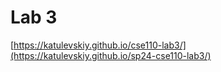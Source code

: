 # Lab 3

[https://katulevskiy.github.io/cse110-lab3/](https://katulevskiy.github.io/sp24-cse110-lab3/)
